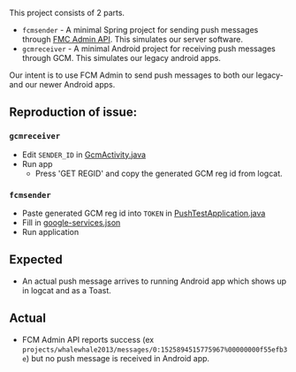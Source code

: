 This project consists of 2 parts.
* `fcmsender` - A minimal Spring project for sending push messages through [FMC Admin API](https://firebase.google.com/docs/cloud-messaging/admin/). This simulates our server software.
* `gcmreceiver` - A minimal Android project for receiving push messages through GCM. This simulates our legacy android apps.

Our intent is to use FCM Admin to send push messages to both our legacy- and our newer Android apps.


## Reproduction of issue:
### `gcmreceiver`
* Edit `SENDER_ID` in [GcmActivity.java](https://github.com/abilia/fcmtest/tree/master/gcmreceiver/app/src/main/java/se/abilia/gcmreceiver/GcmActivity.java)
* Run app
    * Press 'GET REGID' and copy the generated GCM reg id from logcat.

### `fcmsender`
* Paste generated GCM reg id into `TOKEN` in [PushTestApplication.java](https://github.com/abilia/fcmtest/blob/master/fcmsender/src/main/java/com/abilia/pushertest/PushTestApplication.java)
* Fill in [google-services.json](https://github.com/abilia/fcmtest/tree/master/fcmsender/src/main/resources)
* Run application

## Expected
* An actual push message arrives to running Android app which shows up in logcat and as a Toast.

## Actual
* FCM Admin API reports success (ex `projects/whalewhale2013/messages/0:1525894515775967%00000000f55efb3e`) but no push message is received in Android app.